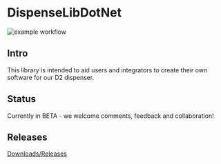 # DispenseLibDotNet

![example workflow](https://github.com/ukrobotics/DispenseLibDotNet/actions/workflows/ci.yml/badge.svg)


## Intro
This library is intended to aid users and integrators to create their own software for our D2 dispenser.


## Status
Currently in BETA - we welcome comments, feedback and collaboration!


## Releases
[Downloads/Releases](https://github.com/ukrobotics/DispenseLibDotNet/releases)


